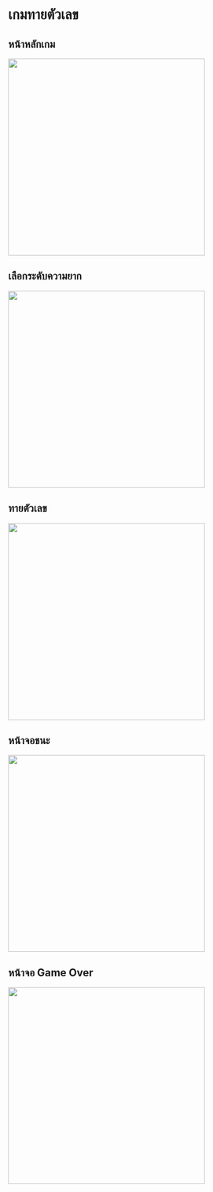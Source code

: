<h1>เกมทายตัวเลข</h1>

<h2>หน้าหลักเกม</h2>
<img src="https://github.com/user-attachments/assets/f79b667f-42ca-400c-b3df-be82d12c1d2e" width="400">

<h2>เลือกระดับความยาก</h2>
<img src="https://github.com/user-attachments/assets/cac4c135-8c76-42b4-887c-28bed4d5c8c3" width="400">

<h2>ทายตัวเลข</h2>
<img src="https://github.com/user-attachments/assets/5e311f4d-c8a6-4949-af35-ac7f0e1b1a19" width="400">

<h2>หน้าจอชนะ</h2>
<img src="https://github.com/user-attachments/assets/5c195315-9f08-419f-a95a-851fb2573582" width="400">

<h2>หน้าจอ Game Over</h2>
<img src="https://github.com/user-attachments/assets/188ea5f5-35ab-404f-a131-9d9ded07cf6b" width="400">
